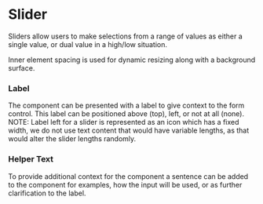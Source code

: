 # Slider

Sliders allow users to make selections from a range of values as either a single value, or dual value in a high/low situation.

Inner element spacing is used for dynamic resizing along with a background surface. 

### Label

The component can be presented with a label to give context to the form control.  This label can be positioned above (top), left, or not at all (none). NOTE: Label left for a slider is represented as an icon which has a fixed width, we do not use text content that would have variable lengths, as that would alter the slider lengths randomly.

### Helper Text

To provide additional context for the component a sentence can be added to the component for examples, how the input will be used, or as further clarification to the label.


